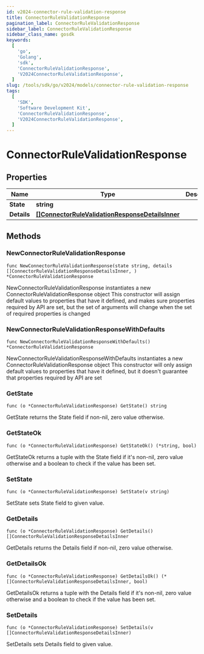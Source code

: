 ```yaml
---
id: v2024-connector-rule-validation-response
title: ConnectorRuleValidationResponse
pagination_label: ConnectorRuleValidationResponse
sidebar_label: ConnectorRuleValidationResponse
sidebar_class_name: gosdk
keywords:
  [
    'go',
    'Golang',
    'sdk',
    'ConnectorRuleValidationResponse',
    'V2024ConnectorRuleValidationResponse',
  ]
slug: /tools/sdk/go/v2024/models/connector-rule-validation-response
tags:
  [
    'SDK',
    'Software Development Kit',
    'ConnectorRuleValidationResponse',
    'V2024ConnectorRuleValidationResponse',
  ]
---
```


# ConnectorRuleValidationResponse

## Properties

| Name | Type | Description | Notes |
| --- | --- | --- | --- |
| **State** | **string** |  |
| **Details** | [**[]ConnectorRuleValidationResponseDetailsInner**](connector-rule-validation-response-details-inner) |  |

## Methods

### NewConnectorRuleValidationResponse

`func NewConnectorRuleValidationResponse(state string, details []ConnectorRuleValidationResponseDetailsInner, ) *ConnectorRuleValidationResponse`

NewConnectorRuleValidationResponse instantiates a new ConnectorRuleValidationResponse object This constructor will assign default values to properties that have it defined, and makes sure properties required by API are set, but the set of arguments will change when the set of required properties is changed

### NewConnectorRuleValidationResponseWithDefaults

`func NewConnectorRuleValidationResponseWithDefaults() *ConnectorRuleValidationResponse`

NewConnectorRuleValidationResponseWithDefaults instantiates a new ConnectorRuleValidationResponse object This constructor will only assign default values to properties that have it defined, but it doesn't guarantee that properties required by API are set

### GetState

`func (o *ConnectorRuleValidationResponse) GetState() string`

GetState returns the State field if non-nil, zero value otherwise.

### GetStateOk

`func (o *ConnectorRuleValidationResponse) GetStateOk() (*string, bool)`

GetStateOk returns a tuple with the State field if it's non-nil, zero value otherwise and a boolean to check if the value has been set.

### SetState

`func (o *ConnectorRuleValidationResponse) SetState(v string)`

SetState sets State field to given value.

### GetDetails

`func (o *ConnectorRuleValidationResponse) GetDetails() []ConnectorRuleValidationResponseDetailsInner`

GetDetails returns the Details field if non-nil, zero value otherwise.

### GetDetailsOk

`func (o *ConnectorRuleValidationResponse) GetDetailsOk() (*[]ConnectorRuleValidationResponseDetailsInner, bool)`

GetDetailsOk returns a tuple with the Details field if it's non-nil, zero value otherwise and a boolean to check if the value has been set.

### SetDetails

`func (o *ConnectorRuleValidationResponse) SetDetails(v []ConnectorRuleValidationResponseDetailsInner)`

SetDetails sets Details field to given value.
